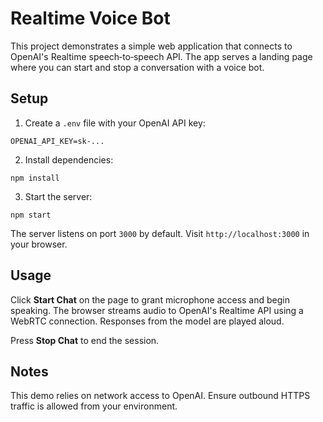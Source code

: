 # Realtime Voice Bot

This project demonstrates a simple web application that connects to OpenAI's Realtime speech‑to‑speech API. The app serves a landing page where you can start and stop a conversation with a voice bot.

## Setup

1. Create a `.env` file with your OpenAI API key:

```
OPENAI_API_KEY=sk-...
```

2. Install dependencies:

```
npm install
```

3. Start the server:

```
npm start
```

The server listens on port `3000` by default. Visit `http://localhost:3000` in your browser.

## Usage

Click **Start Chat** on the page to grant microphone access and begin speaking. The browser streams audio to OpenAI's Realtime API using a WebRTC connection. Responses from the model are played aloud.

Press **Stop Chat** to end the session.

## Notes

This demo relies on network access to OpenAI. Ensure outbound HTTPS traffic is allowed from your environment.
